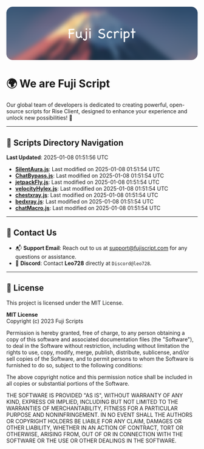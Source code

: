 ![Banner](.github/b.webp)

# 🌍 **We are Fuji Script**

Our global team of developers is dedicated to creating powerful, open-source scripts for Rise Client, designed to enhance your experience and unlock new possibilities! 🌟

---
<!-- SCRIPTS_NAVIGATION_START -->
## 📂 **Scripts Directory Navigation**

**Last Updated**: 2025-01-08 01:51:56 UTC

- **[SilentAura.js](scripts/SilentAura.js)**: Last modified on 2025-01-08 01:51:54 UTC
- **[ChatBypass.js](scripts/ChatBypass.js)**: Last modified on 2025-01-08 01:51:54 UTC
- **[jetpackFly.js](scripts/jetpackFly.js)**: Last modified on 2025-01-08 01:51:54 UTC
- **[velocityHylex.js](scripts/velocityHylex.js)**: Last modified on 2025-01-08 01:51:54 UTC
- **[chestxray.js](scripts/chestxray.js)**: Last modified on 2025-01-08 01:51:54 UTC
- **[bedxray.js](scripts/bedxray.js)**: Last modified on 2025-01-08 01:51:54 UTC
- **[chatMacro.js](scripts/chatMacro.js)**: Last modified on 2025-01-08 01:51:54 UTC

<!-- SCRIPTS_NAVIGATION_END -->

---

## 💬 **Contact Us**  
- 📬 **Support Email**: Reach out to us at [support@fujiscript.com](mailto:support@fujiscript.com) for any questions or assistance.  
- 💬 **Discord**: Contact **Leo728** directly at `Discord@leo728`.

---

## 📜 **License**

This project is licensed under the MIT License.  

**MIT License**  
Copyright (c) 2023 Fuji Scripts  

Permission is hereby granted, free of charge, to any person obtaining a copy of this software and associated documentation files (the "Software"), to deal in the Software without restriction, including without limitation the rights to use, copy, modify, merge, publish, distribute, sublicense, and/or sell copies of the Software, and to permit persons to whom the Software is furnished to do so, subject to the following conditions:  

The above copyright notice and this permission notice shall be included in all copies or substantial portions of the Software.  

THE SOFTWARE IS PROVIDED "AS IS", WITHOUT WARRANTY OF ANY KIND, EXPRESS OR IMPLIED, INCLUDING BUT NOT LIMITED TO THE WARRANTIES OF MERCHANTABILITY, FITNESS FOR A PARTICULAR PURPOSE AND NONINFRINGEMENT. IN NO EVENT SHALL THE AUTHORS OR COPYRIGHT HOLDERS BE LIABLE FOR ANY CLAIM, DAMAGES OR OTHER LIABILITY, WHETHER IN AN ACTION OF CONTRACT, TORT OR OTHERWISE, ARISING FROM, OUT OF OR IN CONNECTION WITH THE SOFTWARE OR THE USE OR OTHER DEALINGS IN THE SOFTWARE.  
